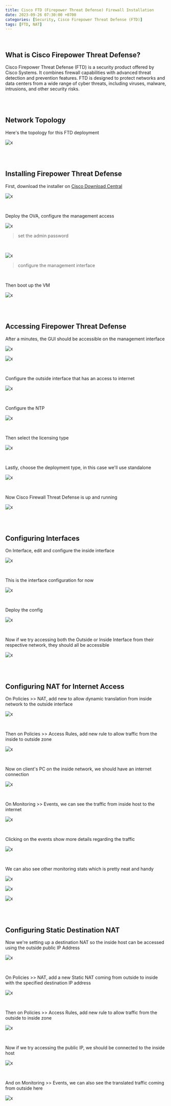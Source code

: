 ```yaml
---
title: Cisco FTD (Firepower Threat Defense) Firewall Installation
date: 2023-09-26 07:30:00 +0700
categories: [Security, Cisco Firepower Threat Defense (FTD)]
tags: [FTD, NAT]
---
```


<br>

## What is Cisco Firepower Threat Defense?

Cisco Firepower Threat Defense (FTD) is a security product offered by Cisco Systems. It combines firewall capabilities with advanced threat detection and prevention features. FTD is designed to protect networks and data centers from a wide range of cyber threats, including viruses, malware, intrusions, and other security risks.

<br>
<br>

## Network Topology

Here's the topology for this FTD deployment

![x](/static/2023-09-26-ftd/00.png)

<br>
<br>

## Installing Firepower Threat Defense

First, download the installer on [Cisco Download Central](https://software.cisco.com/download/)

![x](/static/2023-09-26-ftd/01.png)

<br>

Deploy the OVA, configure the management access

![x](/static/2023-09-26-ftd/01a.png)

> set the admin password

<br>

![x](/static/2023-09-26-ftd/01b.png)

> configure the management interface

<br>

Then boot up the VM

![x](/static/2023-09-26-ftd/02.png)

<br>
<br>

## Accessing Firepower Threat Defense

After a minutes, the GUI should be accessible on the management interface

![x](/static/2023-09-26-ftd/03.png)

![x](/static/2023-09-26-ftd/03a.png)

<br>

Configure the outside interface that has an access to internet

![x](/static/2023-09-26-ftd/04.png)

<br>

Configure the NTP

![x](/static/2023-09-26-ftd/05.png)

<br>

Then select the licensing type

![x](/static/2023-09-26-ftd/06.png)

<br>

Lastly, choose the deployment type, in this case we'll use standalone

![x](/static/2023-09-26-ftd/07.png)

<br>

Now Cisco Firewall Threat Defense is up and running

![x](/static/2023-09-26-ftd/06a.png)

<br>
<br>

## Configuring Interfaces

On Interface, edit and configure the inside interface

![x](/static/2023-09-26-ftd/06b.png)

<br>

This is the interface configuration for now

![x](/static/2023-09-26-ftd/07a.png)

<br>

Deploy the config

![x](/static/2023-09-26-ftd/07b.png)

<br>

Now if we try accessing both the Outside or Inside Interface from their respective network, they should all be accessible

![x](/static/2023-09-26-ftd/08.png)

<br>
<br>

## Configuring NAT for Internet Access

On Policies >> NAT, add new to allow dynamic translation from inside network to the outside interface

![x](/static/2023-09-26-ftd/09.png)

<br>

Then on Policies >> Access Rules, add new rule to allow traffic from the inside to outside zone

![x](/static/2023-09-26-ftd/10.png)

<br>

Now on client's PC on the inside network, we should have an internet connection

![x](/static/2023-09-26-ftd/11.png)

<br>

On Monitoring >> Events, we can see the traffic from inside host to the internet

![x](/static/2023-09-26-ftd/12c.png)

<br>

Clicking on the events show more details regarding the traffic

![x](/static/2023-09-26-ftd/12d.png)

<br>

We can also see other monitoring stats which is pretty neat and handy

![x](/static/2023-09-26-ftd/12.png)

![x](/static/2023-09-26-ftd/12a.png)

![x](/static/2023-09-26-ftd/12b.png)

<br>
<br>

## Configuring Static Destination NAT

Now we're setting up a destination NAT so the inside host can be accessed using the outside public IP Address

![x](/static/2023-09-26-ftd/00a.png)

<br>

On Policies >> NAT, add a new Static NAT coming from outside to inside with the specified destination IP address

![x](/static/2023-09-26-ftd/13.png)

<br>

Then on Policies >> Access Rules, add new rule to allow traffic from the outside to inside zone

![x](/static/2023-09-26-ftd/14.png)

<br>

Now if we try accessing the public IP, we should be connected to the inside host

![x](/static/2023-09-26-ftd/15.png)

<br>

And on Monitoring >> Events, we can also see the translated traffic coming from outside here

![x](/static/2023-09-26-ftd/16.png)

<br>